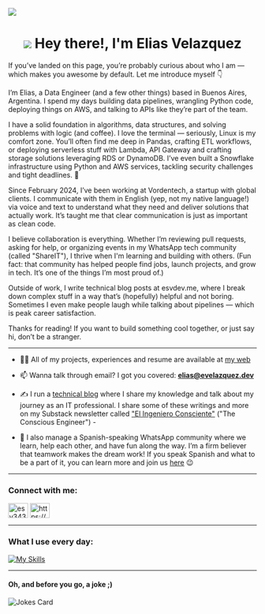 <img src="https://res.cloudinary.com/dwczjy8e4/image/upload/v1759274095/esvdev_LinkedIn_Banner_2025_v2_qq9viz.png"></img>

<h1 align="center"><img src="https://cdn.jsdelivr.net/gh/Readme-Workflows/Readme-Icons@main/icons/gifs/wave.gif"></img> Hey there!, I'm Elias Velazquez</h1>

<p align="left">If you’ve landed on this page, you’re probably curious about who I am — which makes you awesome by default. Let me introduce myself 👇</p>
<p align="left">I’m Elias, a Data Engineer (and a few other things) based in Buenos Aires, Argentina. I spend my days building data pipelines, wrangling Python code, deploying things on AWS, and talking to APIs like they’re part of the team.</p>
<p align="left">I have a solid foundation in algorithms, data structures, and solving problems with logic (and coffee). I love the terminal — seriously, Linux is my comfort zone. You’ll often find me deep in Pandas, crafting ETL workflows, or deploying serverless stuff with Lambda, API Gateway and crafting storage solutions leveraging RDS or DynamoDB. I’ve even built a Snowflake infrastructure using Python and AWS services, tackling security challenges and tight deadlines. 💪</p>
<p align="left">Since February 2024, I’ve been working at Vordentech, a startup with global clients. I communicate with them in English (yep, not my native language!) via voice and text to understand what they need and deliver solutions that actually work. It’s taught me that clear communication is just as important as clean code.</p>
<p align="left">I believe collaboration is everything. Whether I’m reviewing pull requests, asking for help, or organizing events in my WhatsApp tech community (called "ShareIT"), I thrive when I'm learning and building with others. (Fun fact: that community has helped people find jobs, launch projects, and grow in tech. It’s one of the things I’m most proud of.)</p>
<p align="left">Outside of work, I write technical blog posts at esvdev.me, where I break down complex stuff in a way that’s (hopefully) helpful and not boring. Sometimes I even make people laugh while talking about pipelines — which is peak career satisfaction.</p>
<p align="left">Thanks for reading! If you want to build something cool together, or just say hi, don’t be a stranger.</p>

 --- 

- 👨‍💻 All of my projects, experiences and resume are available at <a href="https://www.evelazquez.dev/" target="_blank">my web</a>

- 📫 Wanna talk through email? I got you covered: **elias@evelazquez.dev**

- ✍️ I run a <a href="https://esvdev.me/" target="_blank">technical blog</a> where I share my knowledge and talk about my journey as an IT professional. I share some of these writings and more on my Substack newsletter called <a href="https://elingenieroconsciente.substack.com/" target="_blank">"El Ingeniero Consciente"</a> ("The Conscious Engineer") - 

- 💪 I also manage a Spanish-speaking WhatsApp community where we learn, help each other, and have fun along the way. I’m a firm believer that teamwork makes the dream work! If you speak Spanish and what to be a part of it, you can learn more and join us <a href="https://shareit.lat/" target="_blank">here</a> 😉
 --- 

<h3 align="left">Connect with me:</h3>
<p align="left">
<a href="https://twitter.com/esvdev" target="blank"><img align="center" src="https://raw.githubusercontent.com/rahuldkjain/github-profile-readme-generator/master/src/images/icons/Social/twitter.svg" alt="esv343" height="30" width="40" /></a>
<a href="https://linkedin.com/in/eliassvelazquez/" target="blank"><img align="center" src="https://raw.githubusercontent.com/rahuldkjain/github-profile-readme-generator/master/src/images/icons/Social/linked-in-alt.svg" alt="https://www.linkedin.com/in/eliassvelazquez/" height="30" width="40" /></a>
</p>

 --- 

<h3 align="left">What I use every day:</h3>

[![My Skills](https://skillicons.dev/icons?i=python,aws,postgres,bash,docker,git,linux)](https://skillicons.dev)

 --- 

<h4 align="left">Oh, and before you go, a joke ;)</h4>

![Jokes Card](https://readme-jokes.vercel.app/api)

